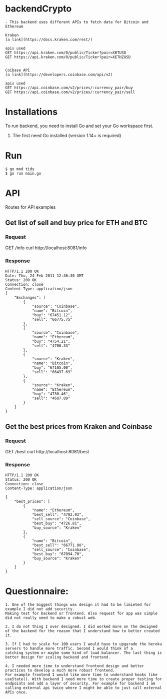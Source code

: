 # backendCrypto
    - This backend uses different APIs to fetch data for Bitcoin and Ethereum
    
    Kraken 
    [a link](https://docs.kraken.com/rest/)
    
    apis used 
    GET https://api.kraken.com/0/public/Ticker?pair=XBTUSD
    GET https://api.kraken.com/0/public/Ticker?pair=XETHZUSD

    
    Coibase API
    [a link](https://developers.coinbase.com/api/v2)

    apis used 
    GET https://api.coinbase.com/v2/prices/:currency_pair/buy
    GET https://api.coinbase.com/v2/prices/:currency_pair/sell


# Installations

To run backend, you need to install Go and set your Go workspace first.

1. The first need Go installed (version 1.14+ is required)

# Run
    $ go mod tidy
    $ go run main.go


# API 
Routes for API examples
## Get list of sell and buy price for ETH and BTC
### Request
GET /info
    curl http://localhost:8081/info
### Response
    HTTP/1.1 200 OK
    Date: Thu, 24 Feb 2011 12:36:30 GMT
    Status: 200 OK
    Connection: close
    Content-Type: application/json
    {
        "Exchanges": [
            {
                "source": "Coinbase",
                "name": "Bitcoin",
                "buy": "67451.12",
                "sell": "66775.75"
            },
            {
                "source": "Coinbase",
                "name": "Ethereum",
                "buy": "4754.21",
                "sell": "4706.33"
            },
            {
                "source": "Kraken",
                "name": "Bitcoin",
                "buy": "67105.00",
                "sell": "66497.69"
            },
            {
                "source": "Kraken",
                "name": "Ethereum",
                "buy": "4730.46",
                "sell": "4687.89"
            }
        ]
    }
    


## Get the best prices from Kraken and Coinbase
### Request 
GET /best
    curl http://localhost:8081/best
### Response
    HTTP/1.1 200 OK
    Status: 200 OK
    Connection: close
    Content-Type: application/json

    {
        "best_prices": [
            {
                "name": "Ethereum",
                "best_sell": "4702.93",
                "sell_source": "Coinbase",
                "best_buy": "4726.81",
                "buy_source": "Kraken"
            },
            {
                "name": "Bitcoin",
                "best_sell": "66771.08",
                "sell_source": "Coinbase",
                "best_buy": "67094.70",
                "buy_source": "Kraken"
            }
        ]
    }
    


    
# Questionnaire:
    1. One of the biggest things was design it had to be limieted for example I did not add security. 
    Making test for backend or frontend. Also request for app was simple did not really need to make a robust web.
    
    2. I do not thing I over designed. I did worked more on the designed of the backend for the reason that I understand how to better created it.
    
    3. If I had to scale for 100 users I would have to upgarade the heroku servers to handle more traffic. Second I would think of a 
    catching system or maybe some kind of load balancer. The last thing is better design for scaling backend and frontend. 
    
    4. I needed more time to understand frontend design and better practices to develop a much more robust frontend. 
    For example frontend I would like more time to understand hooks like useState(). With backend I need more time to create proper testing for 
    endpoints and add a layer of security. For example for backend I am calling external api twice where I might be able to just call external APIs once.
